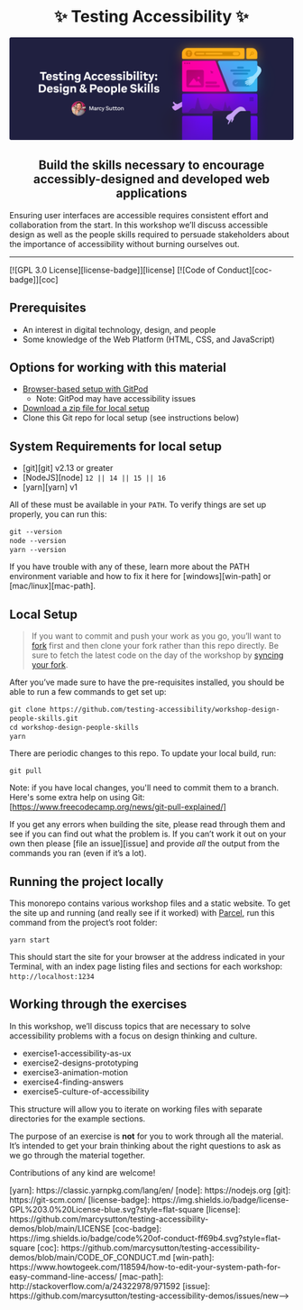 <div>
  <h1 align="center">✨ Testing Accessibility ✨</h1>

  <a href="https://testingaccessibility.com">
    <img
      alt="Testing Accessibility: Design & People Skills by Marcy Sutton"
      src="./ta-promo-image-design.png"
    />
  </a>

  <h2 align="center">
    Build the skills necessary to encourage accessibly-designed and developed web applications
  </h2>
  <p>
    Ensuring user interfaces are accessible requires consistent effort and collaboration from the start. In this workshop we’ll discuss accessible design as well as the people skills required to persuade stakeholders about the importance of accessibility without burning ourselves out.
  </p>
</div>

<hr />

<!-- prettier-ignore-start -->
[![GPL 3.0 License][license-badge]][license]
[![Code of Conduct][coc-badge]][coc]
<!-- prettier-ignore-end -->

## Prerequisites

- An interest in digital technology, design, and people
- Some knowledge of the Web Platform (HTML, CSS, and JavaScript)

## Options for working with this material

- [Browser-based setup with GitPod](https://testingaccessib-workshop-abielzjxum9.ws-us39a.gitpod.io)
  - Note: GitPod may have accessibility issues
- [Download a zip file for local setup](https://github.com/testing-accessibility/workshop-design-people-skills/archive/refs/heads/main.zip)
- Clone this Git repo for local setup (see instructions below)

## System Requirements for local setup

- [git][git] v2.13 or greater
- [NodeJS][node] `12 || 14 || 15 || 16`
- [yarn][yarn] v1

All of these must be available in your `PATH`. To verify things are set up
properly, you can run this:

```shell
git --version
node --version
yarn --version
```

If you have trouble with any of these, learn more about the PATH environment
variable and how to fix it here for [windows][win-path] or
[mac/linux][mac-path].

## Local Setup

> If you want to commit and push your work as you go, you’ll want to
> [fork](https://docs.github.com/en/get-started/quickstart/fork-a-repo)
> first and then clone your fork rather than this repo directly.
> Be sure to fetch the latest code on the day of the workshop by [syncing your fork](https://docs.github.com/en/pull-requests/collaborating-with-pull-requests/working-with-forks/syncing-a-fork).

After you’ve made sure to have the pre-requisites installed, you
should be able to run a few commands to get set up:

```
git clone https://github.com/testing-accessibility/workshop-design-people-skills.git
cd workshop-design-people-skills
yarn
```

There are periodic changes to this repo. To update your local build, run:

```
git pull
```

Note: if you have local changes, you'll need to commit them to a branch. Here's
some extra help on using Git: [https://www.freecodecamp.org/news/git-pull-explained/]

If you get any errors when building the site, please read through them and see if
you can find out what the problem is. If you can’t work it out on your own then
please [file an issue][issue] and provide _all_ the output from the commands you ran
(even if it’s a lot).

## Running the project locally

This monorepo contains various workshop files and a static website. To get the site up and running (and really see if it worked) with [Parcel](https://parceljs.org), run this command from the project’s root folder:

```shell
yarn start
```

This should start the site for your browser at the address indicated in your Terminal, with an index page listing files and sections for each workshop:
`http://localhost:1234`

## Working through the exercises

In this workshop, we’ll discuss topics that are necessary to solve accessibility problems with a focus on design thinking and culture.

- exercise1-accessibility-as-ux
- exercise2-designs-prototyping
- exercise3-animation-motion
- exercise4-finding-answers
- exercise5-culture-of-accessibility

This structure will allow you to iterate on working files with separate directories for the example sections.

The purpose of an exercise is **not** for you to work through all the material.
It’s intended to get your brain thinking about the right questions to ask as
we go through the material together.

Contributions of any kind are welcome!

<!-- prettier-ignore-start -->
<!-->
[yarn]: https://classic.yarnpkg.com/lang/en/
[node]: https://nodejs.org
[git]: https://git-scm.com/
[license-badge]: https://img.shields.io/badge/license-GPL%203.0%20License-blue.svg?style=flat-square
[license]: https://github.com/marcysutton/testing-accessibility-demos/blob/main/LICENSE
[coc-badge]: https://img.shields.io/badge/code%20of-conduct-ff69b4.svg?style=flat-square
[coc]: https://github.com/marcysutton/testing-accessibility-demos/blob/main/CODE_OF_CONDUCT.md
[win-path]: https://www.howtogeek.com/118594/how-to-edit-your-system-path-for-easy-command-line-access/
[mac-path]: http://stackoverflow.com/a/24322978/971592
[issue]: https://github.com/marcysutton/testing-accessibility-demos/issues/new-->
<!-- prettier-ignore-end -->
